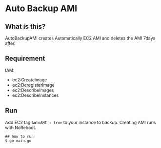 # Auto Backup AMI

## What is this?
AutoBackupAMI creates Automatically EC2 AMI and deletes the AMI 7days after.

## Requirement

IAM:
- ec2:CreateImage
- ec2:DeregisterImage
- ec2:DescribeImages
- ec2:DescribeInstances

## Run
Add EC2 tag `AutoAMI : true` to your instance to backup.
Creating AMI runs with NoReboot.
 
```
## how to run
$ go main.go
```